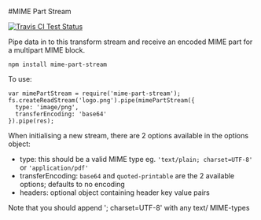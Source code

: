 #MIME Part Stream

[![Travis CI Test Status](https://travis-ci.org/connrs/node-mime-part-stream.png)](https://travis-ci.org/connrs/node-mime-part-stream)

Pipe data in to this transform stream and receive an encoded MIME part for a multipart MIME block.

    npm install mime-part-stream

To use:

    var mimePartStream = require('mime-part-stream');
    fs.createReadStream('logo.png').pipe(mimePartStream({
      type: 'image/png',
      transferEncoding: 'base64'
    }).pipe(res);

When initialising a new stream, there are 2 options available in the options object:

* type: this should be a valid MIME type eg. `'text/plain; charset=UTF-8'` or `'application/pdf'`
* transferEncoding: `base64` and `quoted-printable` are the 2 available options; defaults to no encoding
* headers: optional object containing header key value pairs

Note that you should append '; charset=UTF-8' with any text/ MIME-types
